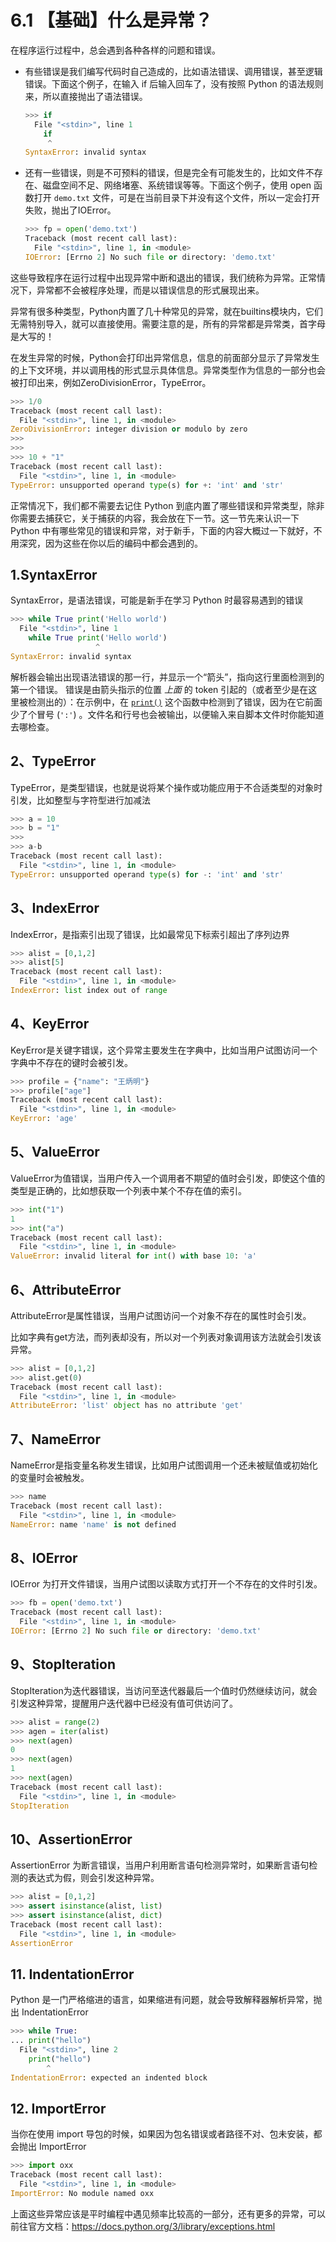 # 6.1 【基础】什么是异常？

在程序运行过程中，总会遇到各种各样的问题和错误。

- 有些错误是我们编写代码时自己造成的，比如语法错误、调用错误，甚至逻辑错误。下面这个例子，在输入 if 后输入回车了，没有按照 Python 的语法规则来，所以直接抛出了语法错误。

  ```python
  >>> if
    File "<stdin>", line 1
      if
       ^
  SyntaxError: invalid syntax
  ```

- 还有一些错误，则是不可预料的错误，但是完全有可能发生的，比如文件不存在、磁盘空间不足、网络堵塞、系统错误等等。下面这个例子，使用 open 函数打开 `demo.txt` 文件，可是在当前目录下并没有这个文件，所以一定会打开失败，抛出了IOError。

  ```python
  >>> fp = open('demo.txt')
  Traceback (most recent call last):
    File "<stdin>", line 1, in <module>
  IOError: [Errno 2] No such file or directory: 'demo.txt'
  ```

这些导致程序在运行过程中出现异常中断和退出的错误，我们统称为异常。正常情况下，异常都不会被程序处理，而是以错误信息的形式展现出来。

异常有很多种类型，Python内置了几十种常见的异常，就在builtins模块内，它们无需特别导入，就可以直接使用。需要注意的是，所有的异常都是异常类，首字母是大写的！

在发生异常的时候，Python会打印出异常信息，信息的前面部分显示了异常发生的上下文环境，并以调用栈的形式显示具体信息。异常类型作为信息的一部分也会被打印出来，例如ZeroDivisionError，TypeError。

```python
>>> 1/0
Traceback (most recent call last):
  File "<stdin>", line 1, in <module>
ZeroDivisionError: integer division or modulo by zero
>>> 
>>> 
>>> 10 + "1"
Traceback (most recent call last):
  File "<stdin>", line 1, in <module>
TypeError: unsupported operand type(s) for +: 'int' and 'str'
```

正常情况下，我们都不需要去记住 Python 到底内置了哪些错误和异常类型，除非你需要去捕获它，关于捕获的内容，我会放在下一节。这一节先来认识一下 Python 中有哪些常见的错误和异常，对于新手，下面的内容大概过一下就好，不用深究，因为这些在你以后的编码中都会遇到的。

## 1.SyntaxError

SyntaxError，是语法错误，可能是新手在学习 Python 时最容易遇到的错误

```python
>>> while True print('Hello world')
  File "<stdin>", line 1
    while True print('Hello world')
                   ^
SyntaxError: invalid syntax
```

解析器会输出出现语法错误的那一行，并显示一个“箭头”，指向这行里面检测到的第一个错误。 错误是由箭头指示的位置 *上面* 的 token 引起的（或者至少是在这里被检测出的）：在示例中，在 [`print()`](https://docs.python.org/zh-cn/3/library/functions.html#print) 这个函数中检测到了错误，因为在它前面少了个冒号 (`':'`) 。文件名和行号也会被输出，以便输入来自脚本文件时你能知道去哪检查。

## 2、TypeError

TypeError，是类型错误，也就是说将某个操作或功能应用于不合适类型的对象时引发，比如整型与字符型进行加减法

```python
>>> a = 10
>>> b = "1"
>>> 
>>> a-b
Traceback (most recent call last):
  File "<stdin>", line 1, in <module>
TypeError: unsupported operand type(s) for -: 'int' and 'str'
```

## 3、IndexError

IndexError，是指索引出现了错误，比如最常见下标索引超出了序列边界

```python
>>> alist = [0,1,2]
>>> alist[5]
Traceback (most recent call last):
  File "<stdin>", line 1, in <module>
IndexError: list index out of range
```

## 4、KeyError

KeyError是关键字错误，这个异常主要发生在字典中，比如当用户试图访问一个字典中不存在的键时会被引发。

```python
>>> profile = {"name": "王炳明"}
>>> profile["age"]
Traceback (most recent call last):
  File "<stdin>", line 1, in <module>
KeyError: 'age'
```

## 5、ValueError

ValueError为值错误，当用户传入一个调用者不期望的值时会引发，即使这个值的类型是正确的，比如想获取一个列表中某个不存在值的索引。

```python
>>> int("1")
1
>>> int("a")
Traceback (most recent call last):
  File "<stdin>", line 1, in <module>
ValueError: invalid literal for int() with base 10: 'a'
```

## 6、AttributeError

AttributeError是属性错误，当用户试图访问一个对象不存在的属性时会引发。

比如字典有get方法，而列表却没有，所以对一个列表对象调用该方法就会引发该异常。

```python
>>> alist = [0,1,2]
>>> alist.get(0)
Traceback (most recent call last):
  File "<stdin>", line 1, in <module>
AttributeError: 'list' object has no attribute 'get'
```

## 7、NameError

NameError是指变量名称发生错误，比如用户试图调用一个还未被赋值或初始化的变量时会被触发。

```python
>>> name
Traceback (most recent call last):
  File "<stdin>", line 1, in <module>
NameError: name 'name' is not defined
```

## 8、IOError

IOError 为打开文件错误，当用户试图以读取方式打开一个不存在的文件时引发。

```python
>>> fb = open('demo.txt')
Traceback (most recent call last):
  File "<stdin>", line 1, in <module>
IOError: [Errno 2] No such file or directory: 'demo.txt'
```

## 9、StopIteration

StopIteration为迭代器错误，当访问至迭代器最后一个值时仍然继续访问，就会引发这种异常，提醒用户迭代器中已经没有值可供访问了。

```python
>>> alist = range(2)
>>> agen = iter(alist)
>>> next(agen)
0
>>> next(agen)
1
>>> next(agen)
Traceback (most recent call last):
  File "<stdin>", line 1, in <module>
StopIteration
```

## 10、AssertionError

AssertionError 为断言错误，当用户利用断言语句检测异常时，如果断言语句检测的表达式为假，则会引发这种异常。

```python
>>> alist = [0,1,2]
>>> assert isinstance(alist, list)
>>> assert isinstance(alist, dict)
Traceback (most recent call last):
  File "<stdin>", line 1, in <module>
AssertionError
```

## 11. IndentationError

Python 是一门严格缩进的语言，如果缩进有问题，就会导致解释器解析异常，抛出 IndentationError

```python
>>> while True:
... print("hello")
  File "<stdin>", line 2
    print("hello")
        ^
IndentationError: expected an indented block
```

## 12. ImportError

当你在使用 import 导包的时候，如果因为包名错误或者路径不对、包未安装，都会抛出 ImportError

```python
>>> import oxx
Traceback (most recent call last):
  File "<stdin>", line 1, in <module>
ImportError: No module named oxx
```



上面这些异常应该是平时编程中遇见频率比较高的一部分，还有更多的异常，可以前往官方文档：https://docs.python.org/3/library/exceptions.html